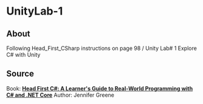 # UnityLab-1

## About ##
Following Head_First_CSharp instructions on page 98 / Unity Lab# 1 Explore C# with Unity

## Source ##

Book: **[Head First C#: A Learner's Guide to Real-World Programming with C# and .NET Core]**
Author: Jennifer Greene

[Head First C#: A Learner's Guide to Real-World Programming with C# and .NET Core]: https://www.amazon.com/-/de/dp/1491976705/ref=sr_1_1?dchild=1&keywords=c%23+head+first&qid=1616431790&sr=8-1

